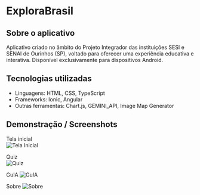 # ExploraBrasil

## Sobre o aplicativo

Aplicativo criado no âmbito do Projeto Integrador das instituições SESI e SENAI de Ourinhos (SP), voltado para oferecer uma experiência educativa e interativa. Disponível exclusivamente para dispositivos Android.

## Tecnologias utilizadas

- Linguagens: HTML, CSS, TypeScript  
- Frameworks: Ionic, Angular  
- Outras ferramentas: Chart.js, GEMINI_API, Image Map Generator

## Demonstração / Screenshots

Tela inicial  
![Tela Inicial](images/tela-inicial.png)

Quiz  
![Quiz](images/quiz.png)

GuIA
![GuIA](images/guia.png)

Sobre
![Sobre](images/sobre.png)